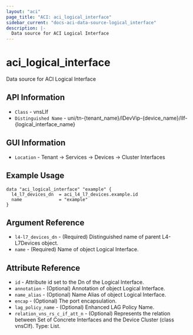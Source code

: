 ```yaml
---
layout: "aci"
page_title: "ACI: aci_logical_interface"
sidebar_current: "docs-aci-data-source-logical_interface"
description: |-
  Data source for ACI Logical Interface
---
```


# aci_logical_interface #

Data source for ACI Logical Interface

## API Information ##

* `Class` - vnsLIf
* `Distinguished Name` - uni/tn-{tenant_name}/lDevVip-{device_name}/lIf-{logical_interface_name}

## GUI Information ##

* `Location` - Tenant -> Services -> Devices -> Cluster Interfaces

## Example Usage ##

```hcl
data "aci_logical_interface" "example" {
  l4_l7_devices_dn  = aci_l4_l7_devices.example.id
  name              = "example"
}
```

## Argument Reference ##

* `l4-l7_devices_dn` - (Required) Distinguished name of parent L4-L7Devices object.
* `name` - (Required) Name of object Logical Interface.

## Attribute Reference ##
* `id` - Attribute id set to the Dn of the Logical Interface.
* `annotation` - (Optional) Annotation of object Logical Interface.
* `name_alias` - (Optional) Name Alias of object Logical Interface.
* `encap` - (Optional) The port encapsulation.
* `lag_policy_name` - (Optional) Enhanced LAG Policy Name.
* `relation_vns_rs_c_if_att_n` - (Optional) Represents the relation between Set of Concrete Interfaces and the Device Cluster (class vnsCIf). Type: List.
